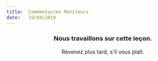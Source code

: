 ```yaml
---
title:  Commentaires Moniteurs
date:   19/04/2019
---
```


### <center>Nous travaillons sur cette leçon.</center>
<center>Revenez plus tard, s'il vous plaît.</center>